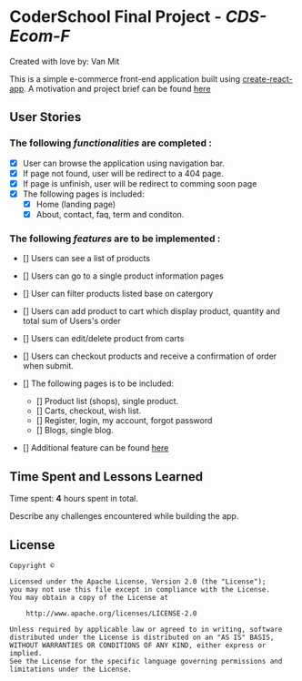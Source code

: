 # CoderSchool Final Project - _CDS-Ecom-F_

Created with love by: Van Mit

This is a simple e-commerce front-end application built using [create-react-app](doc/createReactApp.md). A motivation and project brief can be found [here](https://gist.github.com/vanmitG/9a119a162e6d0390a70d9febdb88f367)

## User Stories

### The following _functionalities_ are **completed** :

- [x] User can browse the application using navigation bar.
- [x] If page not found, user will be redirect to a 404 page.
- [x] If page is unfinish, user will be redirect to comming soon page
- [x] The following pages is included:
  - [x] Home (landing page)
  - [x] About, contact, faq, term and conditon.

### The following _features_ are **to be implemented** :

- [] Users can see a list of products
- [] Users can go to a single product information pages
- [] User can filter products listed base on catergory
- [] Users can add product to cart which display product, quantity and total sum of Users's order
- [] Users can edit/delete product from carts
- [] Users can checkout products and receive a confirmation of order when submit.
- [] The following pages is to be included:

  - [] Product list (shops), single product.
  - [] Carts, checkout, wish list.
  - [] Register, login, my account, forgot password
  - [] Blogs, single blog.

- [] Additional feature can be found [here](doc/ToBeImplemented.md)

## Time Spent and Lessons Learned

Time spent: **4** hours spent in total.

Describe any challenges encountered while building the app.

## License

    Copyright ©

    Licensed under the Apache License, Version 2.0 (the "License");
    you may not use this file except in compliance with the License.
    You may obtain a copy of the License at

        http://www.apache.org/licenses/LICENSE-2.0

    Unless required by applicable law or agreed to in writing, software
    distributed under the License is distributed on an "AS IS" BASIS,
    WITHOUT WARRANTIES OR CONDITIONS OF ANY KIND, either express or implied.
    See the License for the specific language governing permissions and
    limitations under the License.
